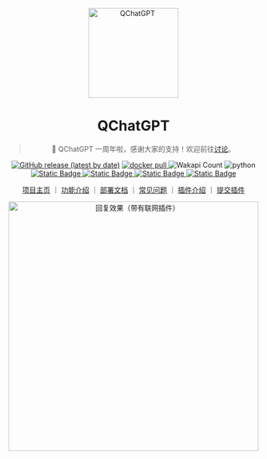 
<p align="center">
<img src="https://qchatgpt.rockchin.top/logo.png" alt="QChatGPT" width="180" />
</p>

<div align="center">

# QChatGPT

<blockquote> 🥳 QChatGPT 一周年啦，感谢大家的支持！欢迎前往<a href="https://github.com/RockChinQ/QChatGPT/discussions/627">讨论</a>。</blockquote>

[![GitHub release (latest by date)](https://img.shields.io/github/v/release/RockChinQ/QChatGPT)](https://github.com/RockChinQ/QChatGPT/releases/latest)
<a href="https://hub.docker.com/repository/docker/rockchin/qchatgpt">
    <img src="https://img.shields.io/docker/pulls/rockchin/qchatgpt?color=blue" alt="docker pull">
  </a>
![Wakapi Count](https://wakapi.dev/api/badge/RockChinQ/interval:any/project:QChatGPT)
<img src="https://img.shields.io/badge/python-3.9+-blue.svg" alt="python">
<br/>
<a href="http://qm.qq.com/cgi-bin/qm/qr?_wv=1027&k=66-aWvn8cbP4c1ut_1YYkvvGVeEtyTH8&authKey=pTaKBK5C%2B8dFzQ4XlENf6MHTCLaHnlKcCRx7c14EeVVlpX2nRSaS8lJm8YeM4mCU&noverify=0&group_code=195992197">
<img alt="Static Badge" src="https://img.shields.io/badge/%E5%AE%98%E6%96%B9%E7%BE%A4-195992197-purple">
</a>
<a href="http://qm.qq.com/cgi-bin/qm/qr?_wv=1027&k=nC80H57wmKPwRDLFeQrDDjVl81XuC21P&authKey=2wTUTfoQ5v%2BD4C5zfpuR%2BSPMDqdXgDXA%2FS2wHI1NxTfWIG%2B%2FqK08dgyjMMOzhXa9&noverify=0&group_code=738382634">
<img alt="Static Badge" src="https://img.shields.io/badge/%E7%A4%BE%E5%8C%BA%E7%BE%A4-738382634-purple">
</a>
<a href="https://www.bilibili.com/video/BV14h4y1w7TC">
<img alt="Static Badge" src="https://img.shields.io/badge/%E8%A7%86%E9%A2%91%E6%95%99%E7%A8%8B-208647">
</a>
<a href="https://www.bilibili.com/video/BV11h4y1y74H">
<img alt="Static Badge" src="https://img.shields.io/badge/Linux%E9%83%A8%E7%BD%B2%E8%A7%86%E9%A2%91-208647">
</a>

<a href="https://qchatgpt.rockchin.top">项目主页</a> ｜
<a href="https://qchatgpt.rockchin.top/posts/feature.html">功能介绍</a> ｜
<a href="https://qchatgpt.rockchin.top/posts/deploy/">部署文档</a> ｜
<a href="https://qchatgpt.rockchin.top/posts/error/">常见问题</a> ｜
<a href="https://qchatgpt.rockchin.top/posts/plugin/intro.html">插件介绍</a> ｜
<a href="https://github.com/RockChinQ/QChatGPT/issues/new?assignees=&labels=%E7%8B%AC%E7%AB%8B%E6%8F%92%E4%BB%B6&projects=&template=submit-plugin.yml&title=%5BPlugin%5D%3A+%E8%AF%B7%E6%B1%82%E7%99%BB%E8%AE%B0%E6%96%B0%E6%8F%92%E4%BB%B6">提交插件</a>

<img alt="回复效果（带有联网插件）" src="https://qchatgpt.rockchin.top/assets/image/QChatGPT-1211.png" width="500px"/>
</div>
